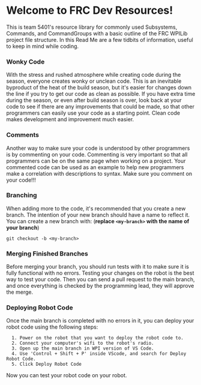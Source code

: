 # Welcome to FRC Dev Resources!

This is team 5401's resource library for commonly used Subsystems, Commands, and CommandGroups with a basic outline of the FRC WPILib project file structure.
In this Read Me are a few tidbits of information, useful to keep in mind while coding.

### Wonky Code

With the stress and rushed atmosphere while creating code during the season, everyone creates wonky or unclean code. 
This is an inevitable byproduct of the heat of the build season, but it's easier for changes down the line if you try to get our code as clean as possible.
If you have extra time during the season, or even after build season is over, look back at your code to see if there are any improvements that could be made, so that other programmers can easily use your code as a starting point.
Clean code makes development and improvement much easier.

### Comments

Another way to make sure your code is understood by other programmers is by commenting on your code.
Commenting is very important so that all programmers can be on the same page when working on a project.
Your commented code can be used as an example to help new programmers make a correlation with descriptions to syntax.
Make sure you comment on your code!!!

### Branching

When adding more to the code, it's recommended that you create a new branch. 
The intention of your new branch should have a name to reflect it.
You can create a new branch with: (**replace `<my-branch>` with the name of your branch**)

```
git checkout -b <my-branch>
```

### Merging Finished Branches

Before merging your branch, you should run tests with it to make sure it is fully functional with no errors.
Testing your changes on the robot is the best way to test your code.
Then you can send a pull request to the main branch, and once everything is checked by the programming lead, they will approve the merge.

### Deploying Robot Code

Once the main branch is completed with no errors in it, you can deploy your robot code using the following steps:
```
  1. Power on the robot that you want to deploy the robot code to.
  2. Connect your computer's wifi to the robot's radio.
  3. Open up the main branch in WPI version of VS Code.
  4. Use 'Control + Shift + P' inside VScode, and search for Deploy Robot Code.
  5. Click Deploy Robot Code
```
Now you can test your robot code on your robot.
